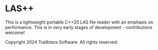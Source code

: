 # LAS++

This is a lightweight portable C++20 LAS file reader with an emphasis on performance. This is in very early stages of development - contributions welcome!

Copyright 2024 Trailblaze Software. All rights reserved.
